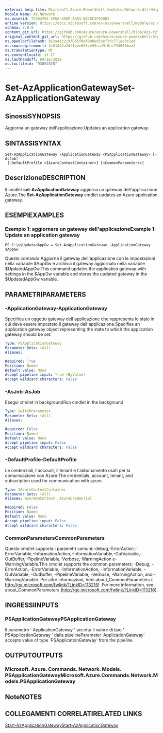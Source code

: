 ```yaml
---
external help file: Microsoft.Azure.PowerShell.Cmdlets.Network.dll-Help.xml
Module Name: Az.Network
ms.assetid: 7C8B47B4-2F6A-45EF-A351-88C8C3F9D0D3
online version: https://docs.microsoft.com/en-us/powershell/module/az.network/set-azapplicationgateway
schema: 2.0.0
content_git_url: https://github.com/Azure/azure-powershell/blob/Azs-tzl/src/Network/Network/help/Set-AzApplicationGateway.md
original_content_git_url: https://github.com/Azure/azure-powershell/blob/Azs-tzl/src/Network/Network/help/Set-AzApplicationGateway.md
ms.openlocfilehash: b62a41c2c97055f0ef090ed5def3dc771ae3c1ed
ms.sourcegitcommit: 4c61442a2df1cee633ce93cad9f6bc793803baa2
ms.translationtype: MT
ms.contentlocale: it-IT
ms.lasthandoff: 04/16/2020
ms.locfileid: "93862878"
---
```

# <span data-ttu-id="6afd4-101">Set-AzApplicationGateway</span><span class="sxs-lookup"><span data-stu-id="6afd4-101">Set-AzApplicationGateway</span></span>

## <span data-ttu-id="6afd4-102">Sinossi</span><span class="sxs-lookup"><span data-stu-id="6afd4-102">SYNOPSIS</span></span>
<span data-ttu-id="6afd4-103">Aggiorna un gateway dell'applicazione.</span><span class="sxs-lookup"><span data-stu-id="6afd4-103">Updates an application gateway.</span></span>

## <span data-ttu-id="6afd4-104">SINTASSI</span><span class="sxs-lookup"><span data-stu-id="6afd4-104">SYNTAX</span></span>

```
Set-AzApplicationGateway -ApplicationGateway <PSApplicationGateway> [-AsJob]
 [-DefaultProfile <IAzureContextContainer>] [<CommonParameters>]
```

## <span data-ttu-id="6afd4-105">Descrizione</span><span class="sxs-lookup"><span data-stu-id="6afd4-105">DESCRIPTION</span></span>
<span data-ttu-id="6afd4-106">Il cmdlet **set-AzApplicationGateway** aggiorna un gateway dell'applicazione Azure.</span><span class="sxs-lookup"><span data-stu-id="6afd4-106">The **Set-AzApplicationGateway** cmdlet updates an Azure application gateway.</span></span>

## <span data-ttu-id="6afd4-107">ESEMPI</span><span class="sxs-lookup"><span data-stu-id="6afd4-107">EXAMPLES</span></span>

### <span data-ttu-id="6afd4-108">Esempio 1: aggiornare un gateway dell'applicazione</span><span class="sxs-lookup"><span data-stu-id="6afd4-108">Example 1: Update an application gateway</span></span>
```
PS C:\>$UpdatedAppGw = Set-AzApplicationGateway -ApplicationGateway $AppGw
```

<span data-ttu-id="6afd4-109">Questo comando Aggiorna il gateway dell'applicazione con le impostazioni nella variabile $AppGw e archivia il gateway aggiornato nella variabile $UpdatedAppGw.</span><span class="sxs-lookup"><span data-stu-id="6afd4-109">This command updates the application gateway with settings in the $AppGw variable and stores the updated gateway in the $UpdatedAppGw variable.</span></span>

## <span data-ttu-id="6afd4-110">PARAMETRI</span><span class="sxs-lookup"><span data-stu-id="6afd4-110">PARAMETERS</span></span>

### <span data-ttu-id="6afd4-111">-ApplicationGateway</span><span class="sxs-lookup"><span data-stu-id="6afd4-111">-ApplicationGateway</span></span>
<span data-ttu-id="6afd4-112">Specifica un oggetto gateway dell'applicazione che rappresenta lo stato in cui deve essere impostato il gateway dell'applicazione.</span><span class="sxs-lookup"><span data-stu-id="6afd4-112">Specifies an application gateway object representing the state to which the application gateway should be set.</span></span>

```yaml
Type: PSApplicationGateway
Parameter Sets: (All)
Aliases: 

Required: True
Position: Named
Default value: None
Accept pipeline input: True (ByValue)
Accept wildcard characters: False
```

### <span data-ttu-id="6afd4-113">-AsJob</span><span class="sxs-lookup"><span data-stu-id="6afd4-113">-AsJob</span></span>
<span data-ttu-id="6afd4-114">Esegui cmdlet in background</span><span class="sxs-lookup"><span data-stu-id="6afd4-114">Run cmdlet in the background</span></span>

```yaml
Type: SwitchParameter
Parameter Sets: (All)
Aliases: 

Required: False
Position: Named
Default value: None
Accept pipeline input: False
Accept wildcard characters: False
```

### <span data-ttu-id="6afd4-115">-DefaultProfile</span><span class="sxs-lookup"><span data-stu-id="6afd4-115">-DefaultProfile</span></span>
<span data-ttu-id="6afd4-116">Le credenziali, l'account, il tenant e l'abbonamento usati per la comunicazione con Azure.</span><span class="sxs-lookup"><span data-stu-id="6afd4-116">The credentials, account, tenant, and subscription used for communication with azure.</span></span>

```yaml
Type: IAzureContextContainer
Parameter Sets: (All)
Aliases: AzureRmContext, AzureCredential

Required: False
Position: Named
Default value: None
Accept pipeline input: False
Accept wildcard characters: False
```

### <span data-ttu-id="6afd4-117">CommonParameters</span><span class="sxs-lookup"><span data-stu-id="6afd4-117">CommonParameters</span></span>
<span data-ttu-id="6afd4-118">Questo cmdlet supporta i parametri comuni:-debug,-ErrorAction,-ErrorVariable,-InformationAction,-InformationVariable,-OutVariable,-OutBuffer,-PipelineVariable,-Verbose,-WarningAction e-WarningVariable.</span><span class="sxs-lookup"><span data-stu-id="6afd4-118">This cmdlet supports the common parameters: -Debug, -ErrorAction, -ErrorVariable, -InformationAction, -InformationVariable, -OutVariable, -OutBuffer, -PipelineVariable, -Verbose, -WarningAction, and -WarningVariable.</span></span> <span data-ttu-id="6afd4-119">Per altre informazioni, Vedi about_CommonParameters ( http://go.microsoft.com/fwlink/?LinkID=113216) .</span><span class="sxs-lookup"><span data-stu-id="6afd4-119">For more information, see about_CommonParameters (http://go.microsoft.com/fwlink/?LinkID=113216).</span></span>

## <span data-ttu-id="6afd4-120">INGRESSI</span><span class="sxs-lookup"><span data-stu-id="6afd4-120">INPUTS</span></span>

### <span data-ttu-id="6afd4-121">PSApplicationGateway</span><span class="sxs-lookup"><span data-stu-id="6afd4-121">PSApplicationGateway</span></span>
<span data-ttu-id="6afd4-122">Il parametro ' ApplicationGateway ' accetta il valore di tipo ' PSApplicationGateway ' dalla pipeline</span><span class="sxs-lookup"><span data-stu-id="6afd4-122">Parameter 'ApplicationGateway' accepts value of type 'PSApplicationGateway' from the pipeline</span></span>

## <span data-ttu-id="6afd4-123">OUTPUT</span><span class="sxs-lookup"><span data-stu-id="6afd4-123">OUTPUTS</span></span>

### <span data-ttu-id="6afd4-124">Microsoft. Azure. Commands. Network. Models. PSApplicationGateway</span><span class="sxs-lookup"><span data-stu-id="6afd4-124">Microsoft.Azure.Commands.Network.Models.PSApplicationGateway</span></span>

## <span data-ttu-id="6afd4-125">Note</span><span class="sxs-lookup"><span data-stu-id="6afd4-125">NOTES</span></span>

## <span data-ttu-id="6afd4-126">COLLEGAMENTI CORRELATI</span><span class="sxs-lookup"><span data-stu-id="6afd4-126">RELATED LINKS</span></span>

[<span data-ttu-id="6afd4-127">Start-AzApplicationGateway</span><span class="sxs-lookup"><span data-stu-id="6afd4-127">Start-AzApplicationGateway</span></span>](./Start-AzApplicationGateway.md)


